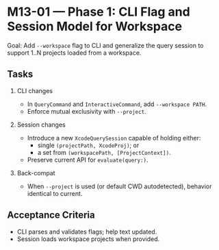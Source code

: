 # M13-01 — Phase 1: CLI Flag and Session Model for Workspace

Goal: Add `--workspace` flag to CLI and generalize the query session to support 1..N projects loaded from a workspace.

## Tasks

1) CLI changes
   - In `QueryCommand` and `InteractiveCommand`, add `--workspace PATH`.
   - Enforce mutual exclusivity with `--project`.

2) Session changes
   - Introduce a new `XcodeQuerySession` capable of holding either:
     - single `(projectPath, XcodeProj)`; or
     - a set from `(workspacePath, [ProjectContext])`.
   - Preserve current API for `evaluate(query:)`.

3) Back-compat
   - When `--project` is used (or default CWD autodetected), behavior identical to current.

## Acceptance Criteria

- CLI parses and validates flags; help text updated.
- Session loads workspace projects when provided.

